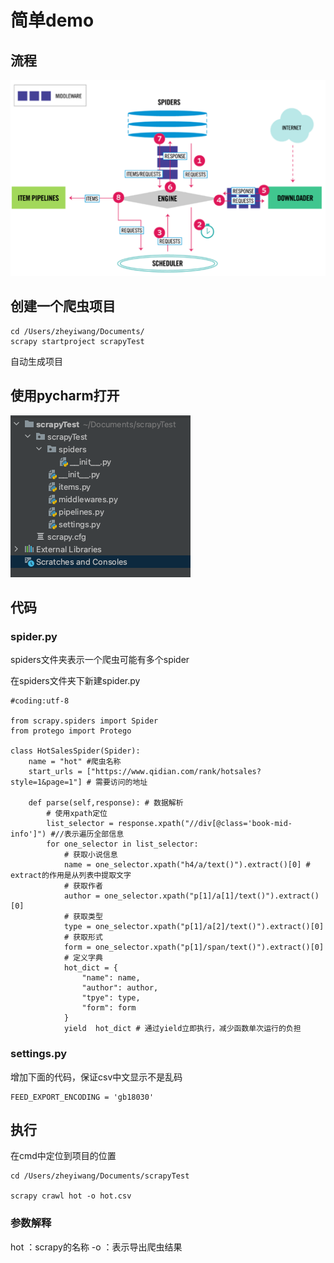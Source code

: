# 简单demo


## 流程

![](Images/2.png)


## 创建一个爬虫项目

	cd /Users/zheyiwang/Documents/ 
	scrapy startproject scrapyTest

自动生成项目
	
## 使用pycharm打开

![](Images/1.png)
	
	
## 代码

### spider.py

spiders文件夹表示一个爬虫可能有多个spider

在spiders文件夹下新建spider.py

	#coding:utf-8
	
	from scrapy.spiders import Spider
	from protego import Protego
	
	class HotSalesSpider(Spider):
	    name = "hot" #爬虫名称
	    start_urls = ["https://www.qidian.com/rank/hotsales?style=1&page=1"] # 需要访问的地址
	
	    def parse(self,response): # 数据解析
	        # 使用xpath定位
	        list_selector = response.xpath("//div[@class='book-mid-info']") #//表示遍历全部信息
	        for one_selector in list_selector:
	            # 获取小说信息
	            name = one_selector.xpath("h4/a/text()").extract()[0] # extract的作用是从列表中提取文字
	            # 获取作者
	            author = one_selector.xpath("p[1]/a[1]/text()").extract()[0]
	            # 获取类型
	            type = one_selector.xpath("p[1]/a[2]/text()").extract()[0]
	            # 获取形式
	            form = one_selector.xpath("p[1]/span/text()").extract()[0]
	            # 定义字典
	            hot_dict = {
	                "name": name,
	                "author": author,
	                "tpye": type,
	                "form": form
	            }
	            yield  hot_dict # 通过yield立即执行，减少函数单次运行的负担






### settings.py

增加下面的代码，保证csv中文显示不是乱码

 	FEED_EXPORT_ENCODING = 'gb18030'
	


## 执行

在cmd中定位到项目的位置

	cd /Users/zheyiwang/Documents/scrapyTest

	scrapy crawl hot -o hot.csv
	
### 参数解释

hot ：scrapy的名称
-o ：表示导出爬虫结果


